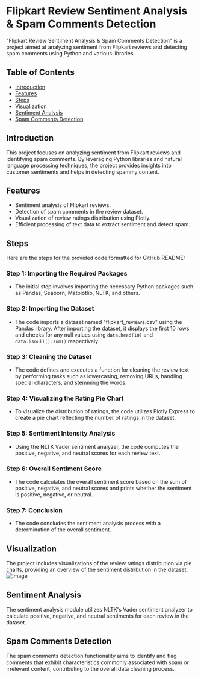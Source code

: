# Flipkart Review Sentiment Analysis & Spam Comments Detection

"Flipkart Review Sentiment Analysis & Spam Comments Detection" is a project aimed at analyzing sentiment from Flipkart reviews and detecting spam comments using Python and various libraries.

## Table of Contents

- [Introduction](#introduction)
- [Features](#features)
- [Steps](#Steps)
- [Visualization](#visualization)
- [Sentiment Analysis](#sentiment-analysis)
- [Spam Comments Detection](#spam-comments-detection)


## Introduction

This project focuses on analyzing sentiment from Flipkart reviews and identifying spam comments. By leveraging Python libraries and natural language processing techniques, the project provides insights into customer sentiments and helps in detecting spammy content.

## Features

- Sentiment analysis of Flipkart reviews.
- Detection of spam comments in the review dataset.
- Visualization of review ratings distribution using Plotly.
- Efficient processing of text data to extract sentiment and detect spam.

## Steps

Here are the steps for the provided code formatted for GitHub README:
### Step 1: Importing the Required Packages
- The initial step involves importing the necessary Python packages such as Pandas, Seaborn, Matplotlib, NLTK, and others.
### Step 2: Importing the Dataset
- The code imports a dataset named "flipkart_reviews.csv" using the Pandas library. After importing the dataset, it displays the first 10 rows and checks for any null values using `data.head(10)` and `data.isnull().sum()` respectively.
### Step 3: Cleaning the Dataset
- The code defines and executes a function for cleaning the review text by performing tasks such as lowercasing, removing URLs, handling special characters, and stemming the words.
### Step 4: Visualizing the Rating Pie Chart
- To visualize the distribution of ratings, the code utilizes Plotly Express to create a pie chart reflecting the number of ratings in the dataset.
### Step 5: Sentiment Intensity Analysis
- Using the NLTK Vader sentiment analyzer, the code computes the positive, negative, and neutral scores for each review text.
### Step 6: Overall Sentiment Score
- The code calculates the overall sentiment score based on the sum of positive, negative, and neutral scores and prints whether the sentiment is positive, negative, or neutral.
### Step 7: Conclusion
- The code concludes the sentiment analysis process with a determination of the overall sentiment.


## Visualization

The project includes visualizations of the review ratings distribution via pie charts, providing an overview of the sentiment distribution in the dataset.
![image](https://github.com/Jeevannaik66/Flipkart-Review-Sentiment-Analysis-Spam-Detection/assets/117274229/287e9c12-6b8e-461b-8dc8-5672d9c8caa2)

## Sentiment Analysis

The sentiment analysis module utilizes NLTK's Vader sentiment analyzer to calculate positive, negative, and neutral sentiments for each review in the dataset.

## Spam Comments Detection

The spam comments detection functionality aims to identify and flag comments that exhibit characteristics commonly associated with spam or irrelevant content, contributing to the overall data cleaning process.


